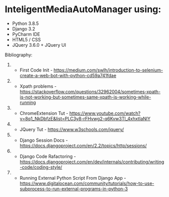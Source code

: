 # InteligentMediaAutoManager using:

- Python 3.8.5
- Django 3.2
- PyCharm IDE
- HTML5 / CSS
- JQuery 3.6.0 + JQuery UI

Bibliography:

1. - First Code Init -
https://medium.com/swlh/introduction-to-selenium-create-a-web-bot-with-python-cd59a741fdae
2. - Xpath problems -
    https://stackoverflow.com/questions/32962004/sometimes-xpath-is-not-working-but-sometimes-same-xpath-is-working-while-running
     
3. - ChromeExtension Tut -
    https://www.youtube.com/watch?v=8q1_NkDbfzE&list=PLC3y8-rFHvwg2-q6Kvw3Tl_4xhxtIaNlY
     
4. - JQuery Tut -
    https://www.w3schools.com/jquery/
     
5. - Django Session Docs - 
    https://docs.djangoproject.com/en/2.2/topics/http/sessions/
     
6. - Django Code Rafactoring -
    https://docs.djangoproject.com/en/dev/internals/contributing/writing-code/coding-style/
     
7. - Running External Python Script From Django App - https://www.digitalocean.com/community/tutorials/how-to-use-subprocess-to-run-external-programs-in-python-3